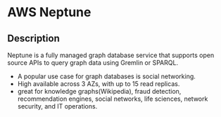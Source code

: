 # AWS Neptune

## Description

Neptune is a fully managed graph database service that supports open source APIs to query graph data using Gremlin or SPARQL.

- A popular use case for graph databases is social networking.
- High available across 3 AZs, with up to 15 read replicas.
- great for knowledge graphs(Wikipedia), fraud detection, recommendation engines, social networks, life sciences, network security, and IT operations.
